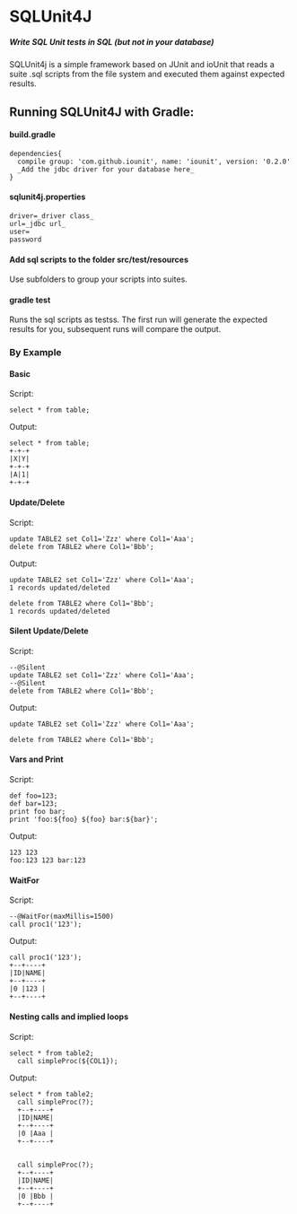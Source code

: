 # SQLUnit4J
##### Write SQL Unit tests in SQL (but not in your database)

SQLUnit4j is a simple framework based on JUnit and ioUnit that reads a suite .sql scripts from the file system and executed them against expected results.  

## Running SQLUnit4J with Gradle:

#### build.gradle
```
dependencies{
  compile group: 'com.github.iounit', name: 'iounit', version: '0.2.0'
  _Add the jdbc driver for your database here_
}
```
#### sqlunit4j.properties
```
driver=_driver class_
url=_jdbc url_
user=
password
```
#### Add sql scripts to the folder src/test/resources 
Use subfolders to group your scripts into suites.

#### gradle test

Runs the sql scripts as testss.  The first run will generate the expected results for you, subsequent runs will compare the output.

### By Example
#### Basic
Script:
```
select * from table;
```
Output:
```
select * from table;
+-+-+
|X|Y|
+-+-+
|A|1|
+-+-+
```

#### Update/Delete
Script:
```
update TABLE2 set Col1='Zzz' where Col1='Aaa';
delete from TABLE2 where Col1='Bbb';
```
Output:
```
update TABLE2 set Col1='Zzz' where Col1='Aaa';
1 records updated/deleted

delete from TABLE2 where Col1='Bbb';
1 records updated/deleted
```

#### Silent Update/Delete
Script:
```
--@Silent
update TABLE2 set Col1='Zzz' where Col1='Aaa';
--@Silent
delete from TABLE2 where Col1='Bbb';
```
Output:
```
update TABLE2 set Col1='Zzz' where Col1='Aaa';

delete from TABLE2 where Col1='Bbb';
```

#### Vars and Print
Script:
```
def foo=123;
def bar=123;
print foo bar;
print 'foo:${foo} ${foo} bar:${bar}';
```
Output:
```
123 123
foo:123 123 bar:123 
```
#### WaitFor
Script:
```
--@WaitFor(maxMillis=1500)
call proc1('123');
```
Output:
```
call proc1('123');
+--+----+
|ID|NAME|
+--+----+
|0 |123 |
+--+----+
```
#### Nesting calls and implied loops
Script:
````
select * from table2;
  call simpleProc(${COL1});
````

Output:
````
select * from table2;
  call simpleProc(?);
  +--+----+
  |ID|NAME|
  +--+----+
  |0 |Aaa |
  +--+----+


  call simpleProc(?);
  +--+----+
  |ID|NAME|
  +--+----+
  |0 |Bbb |
  +--+----+
````
